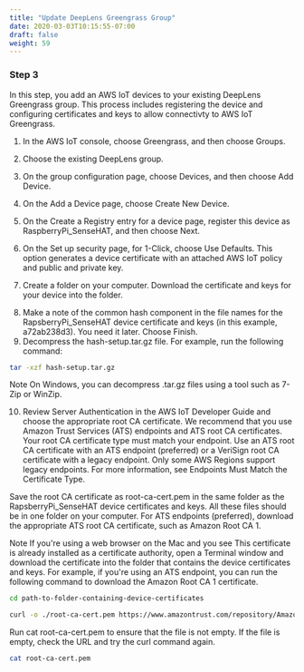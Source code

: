 ```yaml
---
title: "Update DeepLens Greengrass Group"
date: 2020-03-03T10:15:55-07:00
draft: false
weight: 59
---
```

### Step 3

In this step, you add an AWS IoT devices to your existing DeepLens Greengrass group. This process includes registering the device and configuring certificates and keys to allow connectivty to AWS IoT Greengrass.
 
1.	In the AWS IoT console, choose Greengrass, and then choose Groups.

<screenshot>


2.	Choose the existing DeepLens group.

<screenshot>

3.	On the group configuration page, choose Devices, and then choose Add Device.

 <screenshot>

4.	On the Add a Device page, choose Create New Device.

 <screenshot>

5.	On the Create a Registry entry for a device page, register this device as RaspberryPi_SenseHAT, and then choose Next.

<screenshot>

6.	On the Set up security page, for 1-Click, choose Use Defaults. This option generates a device certificate with an attached AWS IoT policy and public and private key.

<screenshot>

7.	Create a folder on your computer. Download the certificate and keys for your device into the folder.

<screenshot> 

8.	Make a note of the common hash component in the file names for the RapsberryPi_SenseHAT device certificate and keys (in this example, a72ab238d3). You need it later. Choose Finish.
9.	Decompress the hash-setup.tar.gz file. For example, run the following command:

```bash
tar -xzf hash-setup.tar.gz
```

Note
On Windows, you can decompress .tar.gz files using a tool such as 7-Zip or WinZip.

10.	Review Server Authentication in the AWS IoT Developer Guide and choose the appropriate root CA certificate. We recommend that you use Amazon Trust Services (ATS) endpoints and ATS root CA certificates. Your root CA certificate type must match your endpoint. Use an ATS root CA certificate with an ATS endpoint (preferred) or a VeriSign root CA certificate with a legacy endpoint. Only some AWS Regions support legacy endpoints. For more information, see Endpoints Must Match the Certificate Type.

Save the root CA certificate as root-ca-cert.pem in the same folder as the RapsberryPi_SenseHAT device certificates and keys. All these files should be in one folder on your computer.  For ATS endpoints (preferred), download the appropriate ATS root CA certificate, such as Amazon Root CA 1.

Note
If you're using a web browser on the Mac and you see This certificate is already installed as a certificate authority, open a Terminal window and download the certificate into the folder that contains the  device certificates and keys. For example, if you're using an ATS endpoint, you can run the following command to download the Amazon Root CA 1 certificate.

```bash
cd path-to-folder-containing-device-certificates

curl -o ./root-ca-cert.pem https://www.amazontrust.com/repository/AmazonRootCA1.pem
```

Run cat root-ca-cert.pem to ensure that the file is not empty. If the file is empty, check the URL and try the curl command again.

```bash
cat root-ca-cert.pem

```